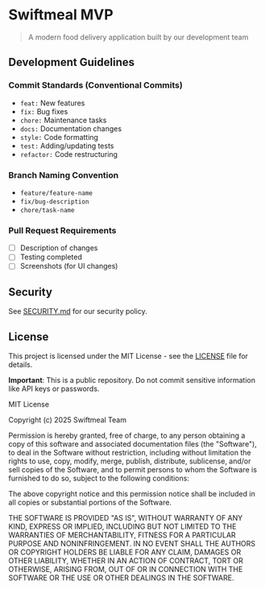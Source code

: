 # Swiftmeal MVP

> A modern food delivery application built by our development team

## Development Guidelines

### Commit Standards (Conventional Commits)
- `feat:` New features
- `fix:` Bug fixes
- `chore:` Maintenance tasks
- `docs:` Documentation changes
- `style:` Code formatting
- `test:` Adding/updating tests
- `refactor:` Code restructuring

### Branch Naming Convention
- `feature/feature-name`
- `fix/bug-description`
- `chore/task-name`

### Pull Request Requirements
- [ ] Description of changes
- [ ] Testing completed
- [ ] Screenshots (for UI changes)

## Security

See [SECURITY.md](SECURITY.md) for our security policy.

## License

This project is licensed under the MIT License - see the [LICENSE](LICENSE) file for details.

**Important**: This is a public repository. Do not commit sensitive information like API keys or passwords.

MIT License

Copyright (c) 2025 Swiftmeal Team

Permission is hereby granted, free of charge, to any person obtaining a copy
of this software and associated documentation files (the "Software"), to deal
in the Software without restriction, including without limitation the rights
to use, copy, modify, merge, publish, distribute, sublicense, and/or sell
copies of the Software, and to permit persons to whom the Software is
furnished to do so, subject to the following conditions:

The above copyright notice and this permission notice shall be included in all
copies or substantial portions of the Software.

THE SOFTWARE IS PROVIDED "AS IS", WITHOUT WARRANTY OF ANY KIND, EXPRESS OR
IMPLIED, INCLUDING BUT NOT LIMITED TO THE WARRANTIES OF MERCHANTABILITY,
FITNESS FOR A PARTICULAR PURPOSE AND NONINFRINGEMENT. IN NO EVENT SHALL THE
AUTHORS OR COPYRIGHT HOLDERS BE LIABLE FOR ANY CLAIM, DAMAGES OR OTHER
LIABILITY, WHETHER IN AN ACTION OF CONTRACT, TORT OR OTHERWISE, ARISING FROM,
OUT OF OR IN CONNECTION WITH THE SOFTWARE OR THE USE OR OTHER DEALINGS IN THE
SOFTWARE.
